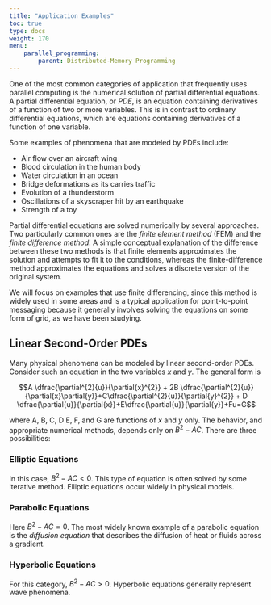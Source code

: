 ```yaml
---
title: "Application Examples"
toc: true
type: docs
weight: 170
menu:
    parallel_programming:
        parent: Distributed-Memory Programming
---
```


One of the most common categories of application that frequently uses parallel computing is the numerical solution of partial differential equations. A partial differential equation, or _PDE_, is an equation containing derivatives of a function of two or more variables.  This is in contrast to ordinary differential equations, which are equations containing derivatives of a function of one variable.

Some examples of phenomena that are modeled by PDEs include:
* Air flow over an aircraft wing
* Blood circulation in the human body
* Water circulation in an ocean
* Bridge deformations as its carries traffic
* Evolution of a thunderstorm
* Oscillations of a skyscraper hit by an earthquake
* Strength of a toy

Partial differential equations are solved numerically by several approaches.  Two particularly common ones are the _finite element method_ (FEM) and the _finite difference method_. A simple conceptual explanation of the difference between these two methods is that finite elements approximates the solution and attempts to fit it to the conditions, whereas the finite-difference method approximates the equations and solves a discrete version of the original system.

We will focus on examples that use finite differencing, since this method is widely used in some areas and is a typical application for point-to-point messaging because it generally involves solving the equations on some form of grid, as we have been studying.

## Linear Second-Order PDEs

Many physical phenomena can be modeled by linear second-order PDEs. Consider such an equation in the two variables $x$ and $y$.  The general form is

$$A \dfrac{\partial^{2}{u}}{\partial{x}^{2}} + 2B \dfrac{\partial^{2}{u}}{\partial{x}\partial{y}}+C\dfrac{\partial^{2}{u}}{\partial{y}^{2}} + D \dfrac{\partial{u}}{\partial{x}}+E\dfrac{\partial{u}}{\partial{y}}+Fu=G$$

where A, B, C, D E, F, and G are functions of $x$ and $y$ only. The behavior, and appropriate numerical methods, depends only on $B^2-AC$. There are three possibilities:

### Elliptic Equations

In this case, $B^2-AC \lt 0$. This type of equation is often solved by some iterative method.  Elliptic equations occur widely in physical models.

### Parabolic Equations

Here $B^2-AC = 0$. The most widely known example of a parabolic equation is the _diffusion equation_ that describes the diffusion of heat or fluids across a gradient.

### Hyperbolic Equations

For this category, $B^2-AC \gt 0$.  Hyperbolic equations generally represent wave phenomena. 
